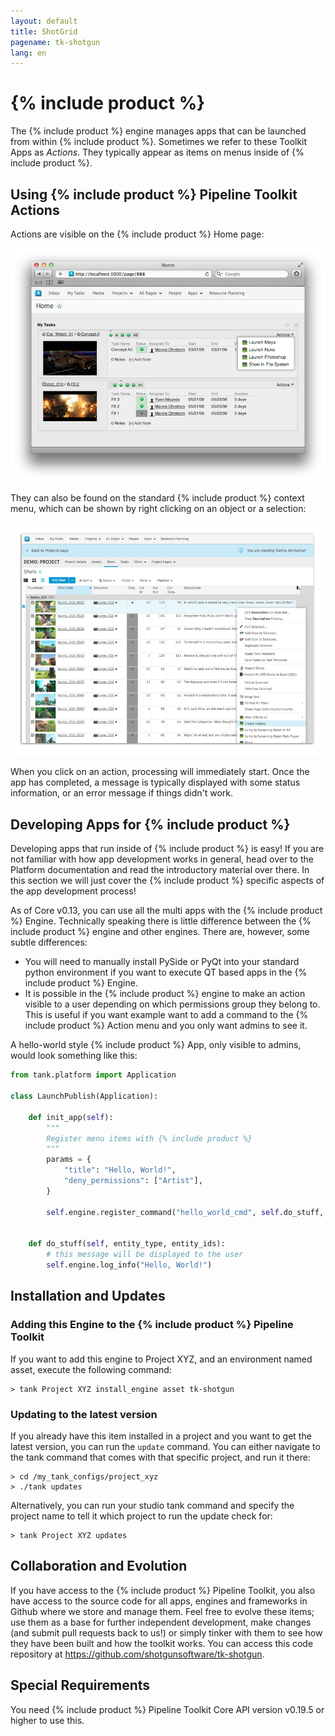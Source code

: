 ```yaml
---
layout: default
title: ShotGrid
pagename: tk-shotgun
lang: en
---
```


# {% include product %}

The {% include product %} engine manages apps that can be launched from within {% include product %}. Sometimes we refer to these Toolkit Apps as *Actions*. They typically appear as items on menus inside of {% include product %}.

## Using {% include product %} Pipeline Toolkit Actions

Actions are visible on the {% include product %} Home page:

![action1](../images/engines/shotgun-action1.png)

They can also be found on the standard {% include product %} context menu, which can be shown by right clicking
on an object or a selection:

![action1](../images/engines/shotgun-action2.png)

When you click on an action, processing will immediately start. Once the app has completed, a message is typically displayed with some status information, or an error message if things didn't work.

## Developing Apps for {% include product %}

Developing apps that run inside of {% include product %} is easy! If you are not familiar with how app development works in general, head over to the Platform documentation and read the introductory material over there. In this section we will just cover the {% include product %} specific aspects of the app development process!

As of Core v0.13, you can use all the multi apps with the {% include product %} Engine. Technically speaking there is little difference between the {% include product %} engine and other engines. There are, however, some subtle differences:

* You will need to manually install PySide or PyQt into your standard python environment if you want to 
  execute QT based apps in the {% include product %} Engine.
* It is possible in the {% include product %} engine to make an action visible to a user depending on which 
  permissions group they belong to. This is useful if you want example want to add a command to 
  the {% include product %} Action menu and you only want admins to see it.

A hello-world style {% include product %} App, only visible to admins, would look something like this:

```python
from tank.platform import Application

class LaunchPublish(Application):
    
    def init_app(self):
        """
        Register menu items with {% include product %}
        """        
        params = {
            "title": "Hello, World!",
            "deny_permissions": ["Artist"],
        }
        
        self.engine.register_command("hello_world_cmd", self.do_stuff, params)
        

    def do_stuff(self, entity_type, entity_ids):
        # this message will be displayed to the user
        self.engine.log_info("Hello, World!")    
```

## Installation and Updates

### Adding this Engine to the {% include product %} Pipeline Toolkit

If you want to add this engine to Project XYZ, and an environment named asset, execute the following command:

```
> tank Project XYZ install_engine asset tk-shotgun
```

### Updating to the latest version

If you already have this item installed in a project and you want to get the latest version, you can run the `update` command. You can either navigate to the tank command that comes with that specific project, and run it there:

```
> cd /my_tank_configs/project_xyz
> ./tank updates
```

Alternatively, you can run your studio tank command and specify the project name to tell it which project to run the update check for:

```
> tank Project XYZ updates
```

## Collaboration and Evolution
	
If you have access to the {% include product %} Pipeline Toolkit, you also have access to the source code for all apps, engines and frameworks in Github where we store and manage them. Feel free to evolve these items; use them as a base for further independent development, make changes (and submit pull requests back to us!) or simply tinker with them to see how they have been built and how the toolkit works. You can access this code repository at https://github.com/shotgunsoftware/tk-shotgun.

## Special Requirements

You need {% include product %} Pipeline Toolkit Core API version v0.19.5 or higher to use this.